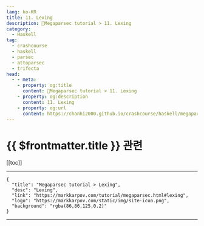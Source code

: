 ```yaml
---
lang: ko-KR
title: 11. Lexing
description: 🐑Megaparsec tutorial > 11. Lexing
category:
  - Haskell
tag: 
  - crashcourse
  - haskell
  - parsec
  - attoparsec
  - trifecta
head:
  - - meta:
    - property: og:title
      content: 🐑Megaparsec tutorial > 11. Lexing
    - property: og:description
      content: 11. Lexing
    - property: og:url
      content: https://chanhi2000.github.io/crashcourse/haskell/megaparsec/11.html
---
```


# {{ $frontmatter.title }} 관련

[[toc]]

---

```component VPCard
{
  "title": "Megaparsec tutorial > Lexing",
  "desc": "Lexing",
  "link": "https://markkarpov.com/tutorial/megaparsec.html#lexing",
  "logo": "https://markkarpov.com/static/img/site-icon.png",
  "background": "rgba(86,86,125,0.2)"
}
```

---
